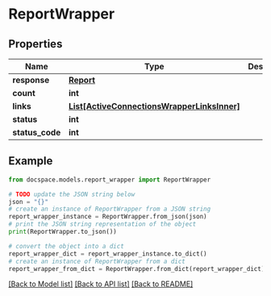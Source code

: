 # ReportWrapper


## Properties

Name | Type | Description | Notes
------------ | ------------- | ------------- | -------------
**response** | [**Report**](Report.md) |  | [optional] 
**count** | **int** |  | [optional] 
**links** | [**List[ActiveConnectionsWrapperLinksInner]**](ActiveConnectionsWrapperLinksInner.md) |  | [optional] 
**status** | **int** |  | [optional] 
**status_code** | **int** |  | [optional] 

## Example

```python
from docspace.models.report_wrapper import ReportWrapper

# TODO update the JSON string below
json = "{}"
# create an instance of ReportWrapper from a JSON string
report_wrapper_instance = ReportWrapper.from_json(json)
# print the JSON string representation of the object
print(ReportWrapper.to_json())

# convert the object into a dict
report_wrapper_dict = report_wrapper_instance.to_dict()
# create an instance of ReportWrapper from a dict
report_wrapper_from_dict = ReportWrapper.from_dict(report_wrapper_dict)
```
[[Back to Model list]](../README.md#documentation-for-models) [[Back to API list]](../README.md#documentation-for-api-endpoints) [[Back to README]](../README.md)


